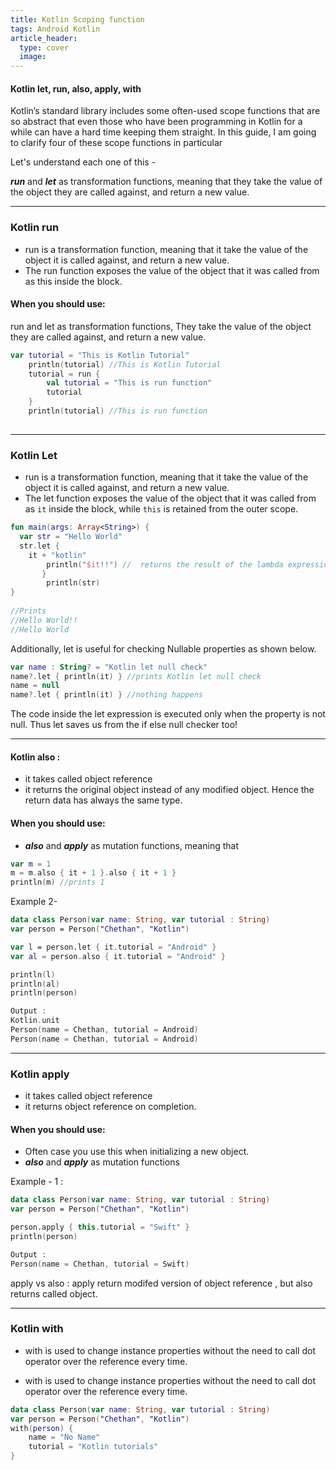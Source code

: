 ```yaml
---
title: Kotlin Scoping function
tags: Android Kotlin
article_header:
  type: cover
  image:
---
```



#### Kotlin let, run, also, apply, with

Kotlin’s standard library includes some often-used scope functions that are so abstract that even those who have been 
programming in Kotlin for a while can have a hard time keeping them straight. In this guide, I am going to clarify four 
of these scope functions in particular


Let's understand each one of this - 


***run*** and ***let*** as transformation functions, meaning that they take the value of the object they are called against, and return a new value.

---------------------------------------------------------------------------------------------------------------------------------------------------------

### Kotlin run

- run is a transformation function, meaning that it take the value of the object it is called against, and return a new value.
- The run function exposes the value of the object that it was called from as this inside the block.

#### When you should use:
run and let as transformation functions, They take the value of the object they are called against, and return a new value.

```kotlin
var tutorial = "This is Kotlin Tutorial"
    println(tutorial) //This is Kotlin Tutorial
    tutorial = run {
        val tutorial = "This is run function"
        tutorial
    }
    println(tutorial) //This is run function
    
```
---------------------------------------------------------------------------------------------------------------------------------------------------------

### Kotlin Let 

- run is a transformation function, meaning that it take the value of the object it is called against, and return a new value.
- The let function exposes the value of the object that it was called from as `it` inside the block, while `this` is retained from the outer scope.

```kotlin
fun main(args: Array<String>) {
  var str = "Hello World" 
  str.let { 
	it + "kotlin"
        println("$it!!") //  returns the result of the lambda expression
       }
       	println(str) 
}
 
//Prints
//Hello World!!
//Hello World

```

Additionally, let is useful for checking Nullable properties as shown below.

```kotlin
var name : String? = "Kotlin let null check"
name?.let { println(it) } //prints Kotlin let null check
name = null
name?.let { println(it) } //nothing happens
```
The code inside the let expression is executed only when the property is not null. Thus let saves us from the if else null checker too!

---------------------------------------------------------------------------------------------------------------------------------------------------------

#### Kotlin also :

- it takes called object reference 
- it returns the original object instead of any modified object. Hence the return data has always the same type.

#### When you should use: 
- ***also*** and ***apply*** as mutation functions, meaning that 

```kotlin
var m = 1
m = m.also { it + 1 }.also { it + 1 }
println(m) //prints 1 
```

Example 2- 

```kotlin
data class Person(var name: String, var tutorial : String)
var person = Person("Chethan", "Kotlin")

var l = person.let { it.tutorial = "Android" }
var al = person.also { it.tutorial = "Android" }

println(l)
println(al)
println(person)

Output : 
Kotlin.unit
Person(name = Chethan, tutorial = Android)
Person(name = Chethan, tutorial = Android)
```

---------------------------------------------------------------------------------------------------------------------------------------------------------

### Kotlin apply 

- it takes called object reference 
- it returns object reference on completion.

#### When you should use: 
- Often case you use this when initializing a new object.
- ***also*** and ***apply*** as mutation functions

Example - 1 : 

```kotlin
data class Person(var name: String, var tutorial : String)
var person = Person("Chethan", "Kotlin")

person.apply { this.tutorial = "Swift" }
println(person)

Output : 
Person(name = Chethan, tutorial = Swift)
```

apply vs also : apply return modifed version of object reference , but also returns called object. 

---------------------------------------------------------------------------------------------------------------------------------------------------------

### Kotlin with  

- with is used to change instance properties without the need to call dot operator over the reference every time.

- with is used to change instance properties without the need to call dot operator over the reference every time.

```kotlin
data class Person(var name: String, var tutorial : String)
var person = Person("Chethan", "Kotlin")
with(person) {
	name = "No Name"
	tutorial = "Kotlin tutorials"
}
```

